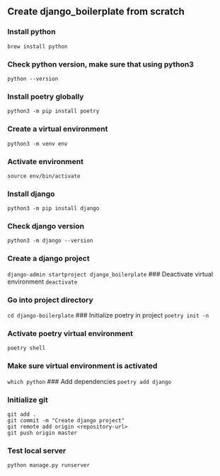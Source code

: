 ## Create django_boilerplate from scratch

### Install python
``` brew install python ```
### Check python version, make sure that using python3
``` python --version ```
### Install poetry globally
``` python3 -m pip install poetry ```
### Create a virtual environment
``` python3 -m venv env ```
### Activate environment
``` source env/bin/activate ```
### Install django
``` python3 -m pip install django ```
### Check django version
``` python3 -m django --version ```
### Create a django project
``` django-admin startproject django_boilerplate ```
### Deactivate virtual environment
``` deactivate ```
### Go into project directory
``` cd django-boilerplate ```
### Initialize poetry in project
``` poetry init -n ```
### Activate poetry virtual environment
``` poetry shell ```
### Make sure virtual environment is activated
``` which python ```
### Add dependencies
``` poetry add django ```
### Initialize git
``` git init 
git add .
git commit -m "Create django project"
git remote add origin <repository-url>
git push origin master
```
### Test local server
``` python manage.py runserver ```

